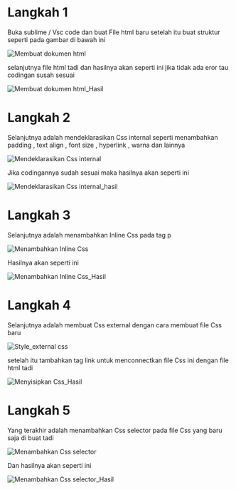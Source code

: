 # Langkah 1
Buka sublime / Vsc code dan buat File html baru setelah itu buat struktur seperti pada gambar di bawah ini

![Membuat dokumen html](https://user-images.githubusercontent.com/81844622/113709234-739cf500-970c-11eb-8a23-fcfb27990e7e.png)

selanjutnya file html tadi dan hasilnya akan seperti ini jika tidak ada eror tau codingan susah sesuai

![Membuat dokumen html_Hasil](https://user-images.githubusercontent.com/81844622/113999623-66a31180-9884-11eb-863b-d6debab12097.png)
 
 # Langkah 2
 Selanjutnya adalah mendeklarasikan Css internal seperti menambahkan padding , text align , font size , hyperlink , warna dan lainnya 
 
 ![Mendeklarasikan Css internal](https://user-images.githubusercontent.com/81844622/113999961-b97cc900-9884-11eb-8d75-0c8c2e812b71.png)

 Jika codingannya sudah sesuai maka hasilnya akan seperti ini  
 
 ![Mendeklarasikan Css internal_hasil](https://user-images.githubusercontent.com/81844622/114000182-f5b02980-9884-11eb-8f44-a3def195b6cc.png)

# Langkah 3

Selanjutnya adalah menambahkan Inline Css pada tag p
 
![Menambahkan Inline Css](https://user-images.githubusercontent.com/81844622/114000925-a6b6c400-9885-11eb-828c-5bf138c4c3ae.png)

Hasilnya akan seperti ini 

![Menambahkan Inline Css_Hasil](https://user-images.githubusercontent.com/81844622/114001003-bb935780-9885-11eb-82be-2199be68b671.png)

# Langkah 4

Selanjutnya adalah membuat Css external dengan cara membuat file Css baru

![Style_external css](https://user-images.githubusercontent.com/81844622/114001811-7a4f7780-9886-11eb-97ad-ab9be3798605.png)

setelah itu tambahkan tag link untuk menconnectkan file Css ini dengan file html tadi 

![Menyisipkan Css_Hasil](https://user-images.githubusercontent.com/81844622/114002174-d74b2d80-9886-11eb-9523-e8500700b5e4.png)

# Langkah 5

Yang terakhir adalah menambahkan Css selector pada file Css yang baru saja di buat tadi

![Menambahkan Css selector](https://user-images.githubusercontent.com/81844622/114002527-25f8c780-9887-11eb-9e99-3b44d6328205.png)

Dan hasilnya akan seperti ini

![Menambahkan Css selector_Hasil](https://user-images.githubusercontent.com/81844622/114003262-ccdd6380-9887-11eb-9da9-b351060e2a8b.png)


